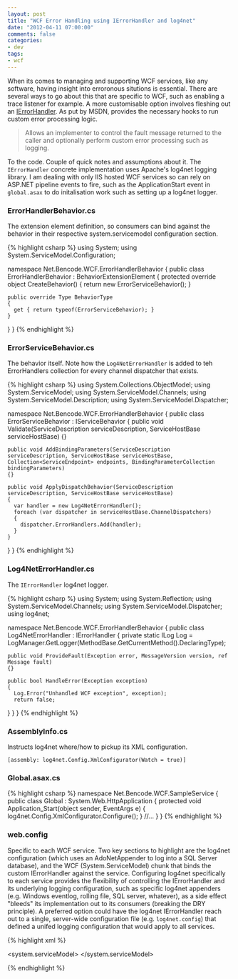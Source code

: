 ```yaml
---
layout: post
title: "WCF Error Handling using IErrorHandler and log4net"
date: "2012-04-11 07:00:00"
comments: false
categories:
- dev
tags:
- wcf
---
```


When its comes to managing and supporting WCF services, like any software, having insight into erroronous situtions is essential. There are several ways to go about this that are specific to WCF, such as enabling a trace listener for example. A more customisable option involves fleshing out an [IErrorHandler](http://msdn.microsoft.com/en-us/library/system.servicemodel.dispatcher.ierrorhandler.aspx). As put by MSDN, provides the necessary hooks to run custom error processing logic.

> Allows an implementer to control the fault message returned to the caller and optionally perform custom error processing such as logging.

To the code. Couple of quick notes and assumptions about it. The `IErrorHandler` concrete implementation uses Apache's log4net logging library. I am dealing with only IIS hosted WCF services so can rely on ASP.NET pipeline events to fire, such as the ApplicationStart event in `global.asax` to do initalisation work such as setting up a log4net logger.

### ErrorHandlerBehavior.cs ###
The extension element definition, so consumers can bind against the behavior in their respective system.servicemodel configuration section.

{% highlight csharp %}
using System;
using System.ServiceModel.Configuration;

namespace Net.Bencode.WCF.ErrorHandlerBehavior
{
  public class ErrorHandlerBehavior : BehaviorExtensionElement
  {
    protected override object CreateBehavior()
    {
      return new ErrorServiceBehavior();
    }

    public override Type BehaviorType
    {
      get { return typeof(ErrorServiceBehavior); }
    }
  }
}
{% endhighlight %}



### ErrorServiceBehavior.cs ###

The behavior itself. Note how the `Log4NetErrorHandler` is added to teh ErrorHandlers collection for every channel dispatcher that exists.

{% highlight csharp %}
using System.Collections.ObjectModel;
using System.ServiceModel;
using System.ServiceModel.Channels;
using System.ServiceModel.Description;
using System.ServiceModel.Dispatcher;

namespace Net.Bencode.WCF.ErrorHandlerBehavior
{
  public class ErrorServiceBehavior : IServiceBehavior
  {
    public void Validate(ServiceDescription serviceDescription, ServiceHostBase serviceHostBase)
    {}

    public void AddBindingParameters(ServiceDescription serviceDescription, ServiceHostBase serviceHostBase, Collection<ServiceEndpoint> endpoints, BindingParameterCollection bindingParameters)
    {}

    public void ApplyDispatchBehavior(ServiceDescription serviceDescription, ServiceHostBase serviceHostBase)
    {
      var handler = new Log4NetErrorHandler();
      foreach (var dispatcher in serviceHostBase.ChannelDispatchers)
      {
        dispatcher.ErrorHandlers.Add(handler);
      }
    }
  }
}
{% endhighlight %}


### Log4NetErrorHandler.cs ###

The `IErrorHandler` log4net logger.

{% highlight csharp %}
using System;
using System.Reflection;
using System.ServiceModel.Channels;
using System.ServiceModel.Dispatcher;
using log4net;

namespace Net.Bencode.WCF.ErrorHandlerBehavior
{
  public class Log4NetErrorHandler : IErrorHandler
  {
    private static ILog Log = LogManager.GetLogger(MethodBase.GetCurrentMethod().DeclaringType);

    public void ProvideFault(Exception error, MessageVersion version, ref Message fault)
    {}

    public bool HandleError(Exception exception)
    {
      Log.Error("Unhandled WCF exception", exception);
      return false;
   }
  }
}
{% endhighlight %}


### AssemblyInfo.cs ###

Instructs log4net where/how to pickup its XML configuration.

    [assembly: log4net.Config.XmlConfigurator(Watch = true)]



### Global.asax.cs ###

{% highlight csharp %}
 namespace Net.Bencode.WCF.SampleService
 {
   public class Global : System.Web.HttpApplication
   {
     protected void Application_Start(object sender, EventArgs e)
     {
       log4net.Config.XmlConfigurator.Configure();
     }
     //...
   }
 }
{% endhighlight %}


### web.config ###
Specific to each WCF service. Two key sections to highlight are the log4net configuration (which uses an AdoNetAppender to log into a SQL Server database), and the WCF (System.ServiceModel) chunk that binds the custom IErrorHandler against the service. Configuring log4net specifically to each service provides the flexibility of controlling the IErrorHandler and its underlying logging configuration, such as specific log4net appenders (e.g. Windows eventlog, rolling file, SQL server, whatever), as a side effect "bleeds" its implementation out to its consumers (breaking the DRY principle). A preferred option could have the log4net IErrorHandler reach out to a single, server-wide configuration file (e.g. `log4net.config`) that defined a unifed logging configuration that would apply to all services.


{% highlight xml %}
<?xml version="1.0"?>
<configuration>
  <configSections>
    <section name="log4net" type="log4net.Config.Log4NetConfigurationSectionHandler, log4net" />
  </configSections>

  <system.serviceModel>
    <extensions>
      <behaviorExtensions>
        <add name="errorHandler" type="Net.Bencode.WCF.ErrorServiceBehavior.ErrorHandlerBehavior, ErrorHandlerBehavior, Version=1.0.0.0, Culture=neutral, PublicKeyToken=129fadf0a03f506f" />
      </behaviorExtensions>
    </extensions>
    <behaviors>
      <serviceBehaviors>
        <behavior name="">
          <serviceMetadata httpGetEnabled="true" />
          <serviceDebug includeExceptionDetailInFaults="true" />
          <errorHandler />
        </behavior>
      </serviceBehaviors>
   </behaviors>
    <serviceHostingEnvironment multipleSiteBindingsEnabled="true" />
  </system.serviceModel>

  <log4net>
    <appender name="AdoNetAppender" type="log4net.Appender.AdoNetAppender">
      <bufferSize value="100" />
      <connectionType value="System.Data.SqlClient.SqlConnection, System.Data, Version=1.0.3300.0, Culture=neutral, PublicKeyToken=b77a5c561934e089" />
      <connectionString value="data source=.;initial catalog=LogDb;integrated security=true;persist security info=True;" />
      <commandText value="INSERT INTO Log ([Date],[Thread],[Level],[Logger],[Message],[Exception]) VALUES (@log_date, @thread, @log_level, @logger, @message, @exception)" />
      <parameter>
      <parameterName value="@log_date" />
      <dbType value="DateTime" />
      <layout type="log4net.Layout.RawTimeStampLayout" />
      </parameter>
      <parameter>
      <parameterName value="@thread" />
      <dbType value="String" />
      <size value="255" />
      <layout type="log4net.Layout.PatternLayout">
        <conversionPattern value="%thread" />
      </layout>
      </parameter>
      <parameter>
      <parameterName value="@log_level" />
      <dbType value="String" />
      <size value="50" />
      <layout type="log4net.Layout.PatternLayout">
        <conversionPattern value="%level" />
      </layout>
      </parameter>
      <parameter>
      <parameterName value="@logger" />
      <dbType value="String" />
      <size value="255" />
      <layout type="log4net.Layout.PatternLayout">
        <conversionPattern value="%logger" />
      </layout>
      </parameter>
      <parameter>
      <parameterName value="@message" />
      <dbType value="String" />
      <size value="4000" />
      <layout type="log4net.Layout.PatternLayout">
        <conversionPattern value="%message" />
      </layout>
      </parameter>
      <parameter>
      <parameterName value="@exception" />
      <dbType value="String" />
      <size value="2000" />
      <layout type="log4net.Layout.ExceptionLayout" />
      </parameter>
    </appender>
    <root>
      <!-- OFF, FATAL, ERROR, WARN, DEBUG, INFO, ALL -->
      <level value="ALL" />
      <appender-ref ref="AdoNetAppender" />
    </root>
  </log4net>
</configuration>
{% endhighlight %}
